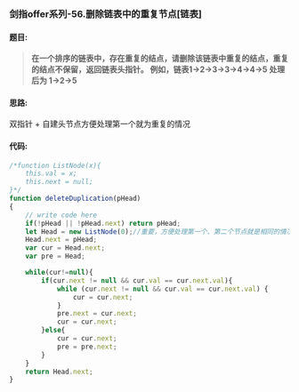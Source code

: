### 剑指offer系列-56.删除链表中的重复节点[链表]

#### 题目:
>**在一个排序的链表中，存在重复的结点，请删除该链表中重复的结点，重复的结点不保留，返回链表头指针。 例如，链表1->2->3->3->4->4->5 处理后为 1->2->5**

#### 思路:
双指针 + 自建头节点方便处理第一个就为重复的情况

#### 代码:
```javascript
/*function ListNode(x){
    this.val = x;
    this.next = null;
}*/
function deleteDuplication(pHead)
{
    // write code here
    if(!pHead || !pHead.next) return pHead;
    let Head = new ListNode(0);//重要，方便处理第一个、第二个节点就是相同的情况。
    Head.next = pHead;
    var cur = Head.next;
    var pre = Head;

    while(cur!=null){
        if(cur.next != null && cur.val == cur.next.val){
            while (cur.next != null && cur.val == cur.next.val) {
                cur = cur.next;
            }
            pre.next = cur.next;
            cur = cur.next;
        }else{
            cur = cur.next;
            pre = pre.next;
        }
    }
    return Head.next;
}
```